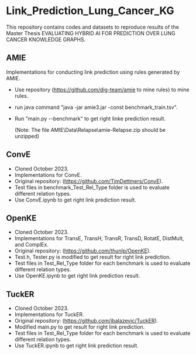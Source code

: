 # Link_Prediction_Lung_Cancer_KG
This repository contains codes and datasets to reproduce results of the Master Thesis EVALUATING HYBRID AI FOR PREDICTION OVER LUNG CANCER KNOWLEDGE GRAPHS.

## AMIE
Implementations for conducting link prediction using rules generated by AMIE.
* Use repository (https://github.com/dig-team/amie to mine rules) to mine rules.
* run java command "java -jar amie3.jar -const benchmark_train.tsv".
* Run "main.py --benchmark" to get right linke prediction result.

  (Note: The file AMIE\Data\Relapse\amie-Relapse.zip should be unzipped)
 
## ConvE
* Cloned October 2023.
* Implementations for ConvE.
* Original repository: (https://github.com/TimDettmers/ConvE).
* Test files in benchmark_Test_Rel_Type folder is used to evaluate different relation types.
* Use ConvE.ipynb to get right link prediction result.

## OpenKE
* Cloned October 2023.
* Implementations for TransE, TransH, TransR, TransD, RotatE, DistMult, and ComplEx.
* Original repository: (https://github.com/thunlp/OpenKE).
* Test.h, Tester.py is modified to get result for right link prediction.
* Test files in Test_Rel_Type folder for each benchmark is used to evaluate different relation types.
* Use OpenKE.ipynb to get right link prediction result.

## TuckER
* Cloned October 2023.
* Implementations for TuckER.
* Original repository: (https://github.com/ibalazevic/TuckER).
* Modified main.py to get result for right link prediction.
* Test files in Test_Rel_Type folder for each benchmark is used to evaluate different relation types.
* Use TuckER.ipynb to get right link prediction result. 
